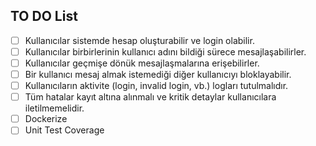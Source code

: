 ## TO DO List

- [ ] Kullanıcılar sistemde hesap oluşturabilir ve login olabilir.
- [ ] Kullanıcılar birbirlerinin kullanıcı adını bildiği sürece mesajlaşabilirler.
- [ ] Kullanıcılar geçmişe dönük mesajlaşmalarına erişebilirler.
- [ ] Bir kullanıcı mesaj almak istemediği diğer kullanıcıyı bloklayabilir.
- [ ] Kullanıcıların aktivite (login, invalid login, vb.) logları tutulmalıdır.
- [ ] Tüm hatalar kayıt altına alınmalı ve kritik detaylar kullanıcılara iletilmemelidir.
- [ ] Dockerize
- [ ] Unit Test Coverage